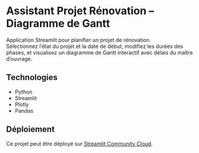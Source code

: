 # Assistant Projet Rénovation – Diagramme de Gantt

Application Streamlit pour planifier un projet de rénovation.  
Sélectionnez l’état du projet et la date de début, modifiez les durées des phases, et visualisez un diagramme de Gantt interactif avec délais du maître d’ouvrage.

## Technologies
- Python
- Streamlit
- Plotly
- Pandas

## Déploiement
Ce projet peut être déployé sur [Streamlit Community Cloud](https://share.streamlit.io).
